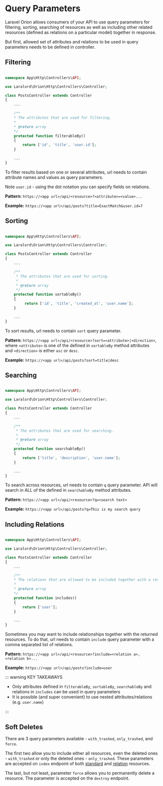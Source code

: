 # Query Parameters

Laravel Orion allows consumers of your API to use query parameters for filtering, sorting, searching of resources as well as including other related resources (defined as relations on a particular model) together in response.

But first, allowed set of attributes and relations to be used in query parameters needs to be defined in controller.

## Filtering

```php

namespace App\Http\Controllers\API;

use Laralord\Orion\Http\Controllers\Controller;

class PostsController extends Controller
{
    ...

    /**
    * The attributes that are used for filtering.
    *
    * @return array
    */
    protected function filterableBy()
    {
        return ['id', 'title', 'user.id'];
    }

    ...
}
```

To filter results based on one or several attributes, url needs to contain attribute names and values as query parameters.

Note `user.id` - using the dot notation you can specify fields on relations.

**Pattern:** `https://<app url>/api/<resource>?<attribute>=<value>...`

**Example:** `https://<app url>/api/posts?title=ExactMatch&user.id=7`

## Sorting

```php

namespace App\Http\Controllers\API;

use Laralord\Orion\Http\Controllers\Controller;

class PostsController extends Controller
{
    ...

    /**
     * The attributes that are used for sorting.
     *
     * @return array
     */
    protected function sortableBy()
    {
         return ['id', 'title', 'created_at', 'user.name'];
    }

    ...
}
```

To sort results, url needs to contain `sort` query parameter.

**Pattern:** `https://<app url>/api/<resource>?sort=<attribute>|<direction>`, where `<attribute>` is one of the defined in `sortableBy` method attributes and `<direction>` is either `asc` or `desc`.

**Example:** `https://<app url>/api/posts?sort=title|desc`

## Searching

```php

namespace App\Http\Controllers\API;

use Laralord\Orion\Http\Controllers\Controller;

class PostsController extends Controller
{
    ...

    /**
     * The attributes that are used for searching.
     *
     * @return array
     */
    protected function searchableBy()
    {
        return ['title', 'description', 'user.name'];
    }

    ...
}
```

To search across resources, url needs to contain `q` query parameter. API will search in ALL of the defined in `searchableBy` method attributes.

**Pattern:** `https://<app url>/api/<resource>?q=<search text>`

**Example:** `https://<app url>/api/posts?q=This is my search query`

## Including Relations

```php

namespace App\Http\Controllers\API;

use Laralord\Orion\Http\Controllers\Controller;

class PostsController extends Controller
{
    ...

    /**
    * The relations that are allowed to be included together with a resource.
    *
    * @return array
    */
    protected function includes()
    {
        return ['user'];
    }

    ...
}
```

Sometimes you may want to include relationships together with the returned resources. To do that, url needs to contain `include` query parameter with a comma separated list of relations.

**Pattern:** `https://<app url>/api/<resource>?include=<relation a>,<relation b>...`

**Example:** `https://<app url>/api/posts?include=user`

::: warning KEY TAKEAWAYS

* Only attributes defined in `filterableBy`, `sortableBy`, `searchableBy` and relations in `includes` can be used in query parameters
* It is possible (and super convenient) to use nested attributes/relations (e.g. `user.name`)

:::

## Soft Deletes

There are 3 query parameters available - `with_trashed`, `only_trashed`, and `force`.

The first two allow you to include either all resources, even the deleted ones - `with_trashed` or only the deleted ones - `only_trashed`. These parameters are accepted on `index` endpoint of both [standard](./models.html#soft-deletes) and [relation](./relationships.html#soft-deletes) resources.

The last, but not least, parameter `force` allows you to permanently delete a resource. The parameter is accepted on the `destroy` endpoint.
